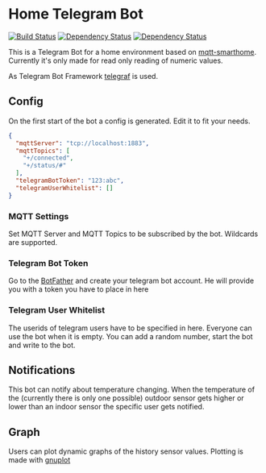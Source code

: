 # Home Telegram Bot

[![Build Status](https://travis-ci.org/EdJoPaTo/home-telegram-bot.svg?branch=master)](https://travis-ci.org/EdJoPaTo/home-telegram-bot)
[![Dependency Status](https://david-dm.org/edjopato/home-telegram-bot/status.svg)](https://david-dm.org/edjopato/home-telegram-bot)
[![Dependency Status](https://david-dm.org/edjopato/home-telegram-bot/dev-status.svg)](https://david-dm.org/edjopato/home-telegram-bot?type=dev)

This is a Telegram Bot for a home environment based on [mqtt-smarthome](https://github.com/mqtt-smarthome/mqtt-smarthome).
Currently it's only made for read only reading of numeric values.

As Telegram Bot Framework [telegraf](https://github.com/telegraf/telegraf) is used.

## Config

On the first start of the bot a config is generated.
Edit it to fit your needs.

```json
{
  "mqttServer": "tcp://localhost:1883",
  "mqttTopics": [
    "+/connected",
    "+/status/#"
  ],
  "telegramBotToken": "123:abc",
  "telegramUserWhitelist": []
}

```

### MQTT Settings

Set MQTT Server and MQTT Topics to be subscribed by the bot.
Wildcards are supported.

### Telegram Bot Token

Go to the [BotFather](https://t.me/botfather) and create your telegram bot account.
He will provide you with a token you have to place in here

### Telegram User Whitelist

The userids of telegram users have to be specified in here.
Everyone can use the bot when it is empty.
You can add a random number, start the bot and write to the bot.

## Notifications

This bot can notify about temperature changing.
When the temperature of the (currently there is only one possible) outdoor sensor gets higher or lower than an indoor sensor the specific user gets notified.

## Graph

Users can plot dynamic graphs of the history sensor values.
Plotting is made with [gnuplot](http://gnuplot.info/)
